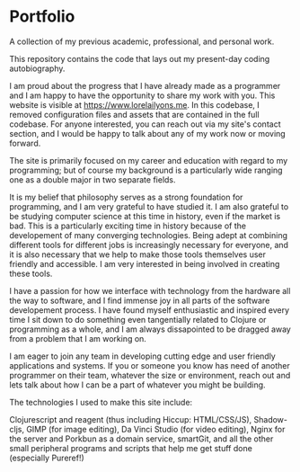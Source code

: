 # Portfolio
A collection of my previous academic, professional, and personal work.

This repository contains the code that lays out my present-day coding autobiography.

I am proud about the progress that I have already made as a programmer and I am happy to
have the opportunity to share my work with you. This website is visible at https://www.lorelailyons.me.
In this codebase, I removed configuration files and assets that are contained in the full
codebase. For anyone interested, you can reach out via my site's contact section, and I
would be happy to talk about any of my work now or moving forward.

The site is primarily focused on my career and education with regard to my programming; but
of course my background is a particularly wide ranging one as a double major in two separate
fields.

It is my belief that philosophy serves as a strong foundation for programming, and I am
very grateful to have studied it. I am also grateful to be studying computer science at this
time in history, even if the market is bad. This is a particularly exciting time in history
because of the developement of many converging technologies. Being adept at combining different
tools for different jobs is increasingly necessary for everyone, and it is also necessary that
we help to make those tools themselves user friendly and accessible. I am very interested in
being involved in creating these tools.

I have a passion for how we interface with technology from the hardware all the way to software,
and I find immense joy in all parts of the software developement process. I have found myself
enthusiastic and inspired every time I sit down to do something even tangentially related to
Clojure or programming as a whole, and I am always dissapointed to be dragged away from a problem
that I am working on.

I am eager to join any team in developing cutting edge and user friendly applications and systems.
If you or someone you know has need of another programmer on their team, whatever the size or environment,
reach out and lets talk about how I can be a part of whatever you might be building.

The technologies I used to make this site include:

Clojurescript and reagent (thus including Hiccup: HTML/CSS/JS), Shadow-cljs, GIMP (for image editing), 
Da Vinci Studio (for video editing), Nginx for the server and Porkbun as a domain service, smartGit,
and all the other small peripheral programs and scripts that help me get stuff done (especially Pureref!)